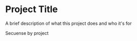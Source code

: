 
# Project Title

A brief description of what this project does and who it's for

Secuense by project